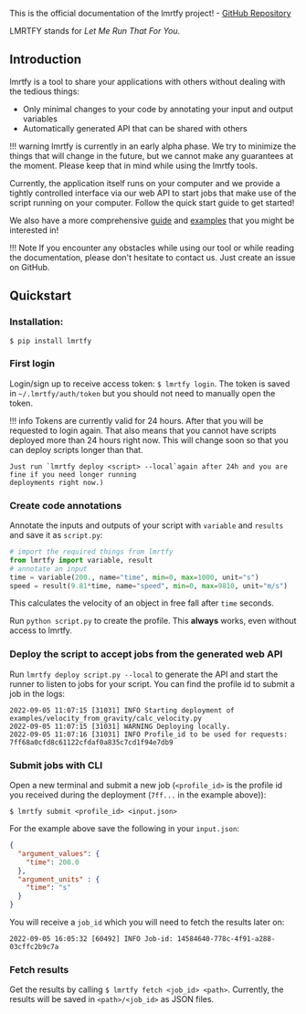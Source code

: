 This is the official documentation of the lmrtfy project! - [GitHub Repository](https://github.com/lmrtfy/lmrtfy)

LMRTFY stands for _Let Me Run That For You_. 

## Introduction

lmrtfy is a tool to share your applications with others without dealing with the tedious things:

* Only minimal changes to your code by annotating your input and output variables
* Automatically generated API that can be shared with others

!!! warning
    lmrtfy is currently in an early alpha phase. We try to minimize the things that will change in
    the future, but we cannot make any guarantees at the moment. Please keep that in mind while using
    the lmrtfy tools.

Currently, the application itself runs on your computer and we provide a tightly controlled interface
via our web API to start jobs that make use of the script running on your computer. Follow the quick 
start guide to get started!

We also have a more comprehensive [guide](guide.md) and [examples](examples.md) that you might be interested in!

!!! Note 
    If you encounter any obstacles while using our tool or while reading the documentation, please don't
    hesitate to contact us. Just create an issue on GitHub.

## Quickstart
### Installation: 
`$ pip install lmrtfy`

### First login 
Login/sign up to receive access token: `$ lmrtfy login`. The token is saved in `~/.lmrtfy/auth/token` but you 
should not need to manually open the token.



!!! info
    Tokens are currently valid for 24 hours. After that you will be requested to login again. That also means
    that you cannot have scripts deployed more than 24 hours right now. This will change soon so that you
    can deploy scripts longer than that.
    
    Just run `lmrtfy deploy <script> --local`again after 24h and you are fine if you need longer running
    deployments right now.)

### Create code annotations
Annotate the inputs and outputs of your script with `variable` and `results` and save it as `script.py`:
```python
# import the required things from lmrtfy
from lmrtfy import variable, result
# annotate an input
time = variable(200., name="time", min=0, max=1000, unit="s")
speed = result(9.81*time, name="speed", min=0, max=9810, unit="m/s")
```

This calculates the velocity of an object in free fall after `time` seconds.

Run `python script.py` to create the profile. This **always** works, even without access to lmrtfy. 

### Deploy the script to accept jobs from the generated web API
Run `lmrtfy deploy script.py --local` to generate the API and start the runner to listen to jobs for your script. 
You can find the profile id to submit a job in the logs: 
```shell
2022-09-05 11:07:15 [31031] INFO Starting deployment of examples/velocity_from_gravity/calc_velocity.py
2022-09-05 11:07:15 [31031] WARNING Deploying locally.
2022-09-05 11:07:16 [31031] INFO Profile_id to be used for requests: 7ff68a0cfd8c61122cfdaf0a835c7cd1f94e7db9
```

### Submit jobs with CLI
Open a new terminal and submit a new job (`<profile_id>` is the profile id you received during the deployment (`7ff...` in the example above)): 
```shell
$ lmrtfy submit <profile_id> <input.json>
```
For the example above save the following in your `input.json`:
```json
{
  "argument_values": {
    "time": 200.0
  },
  "argument_units" : {
    "time": "s"
  }
}
```
You will receive a `job_id` which you will need to fetch the results later on:
```shell
2022-09-05 16:05:32 [60492] INFO Job-id: 14584640-778c-4f91-a288-03cffc2b9c7a
```
### Fetch results
Get the results by calling `$ lmrtfy fetch <job_id> <path>`. Currently, the results will be saved 
in `<path>/<job_id>` as JSON files. 



